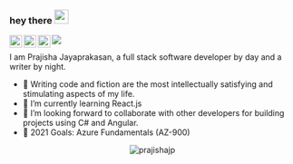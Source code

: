 ### hey there <img src="https://media.giphy.com/media/hvRJCLFzcasrR4ia7z/giphy.gif" width="25px">
<a href="https://twitter.com/prajishajp">
  <img align="left" alt="Prajisha Jayaprakasan | Twitter" width="22px" src="https://raw.githubusercontent.com/peterthehan/peterthehan/master/assets/twitter.svg" />
</a>
<a href="https://www.linkedin.com/in/prajishajayaprakasan/">
  <img align="left" alt="Prajisha's LinkedIN" width="22px" src="https://raw.githubusercontent.com/peterthehan/peterthehan/master/assets/linkedin.svg" />
</a>
<a href="https://www.facebook.com/prajishajp">
  <img align="left" alt="Prajisha's FB" width="22px" src="https://raw.githubusercontent.com/peterthehan/peterthehan/master/assets/facebook.svg" />
</a>


![](https://visitor-badge.glitch.me/badge?page_id=prajishajp)

I am Prajisha Jayaprakasan, a full stack software developer by day and a writer by night.

- 👀 Writing code and fiction are the most intellectually satisfying and stimulating aspects of my life.
- 🌱 I’m currently learning React.js
- 👯 I’m looking forward to collaborate with other developers for building projects using C# and Angular.
- 🥅 2021 Goals: Azure Fundamentals (AZ-900)

<p align="center"> <img src="https://github-readme-stats.vercel.app/api?username=prajishajp&show_icons=true&theme=gotham" alt="prajishajp" />
